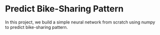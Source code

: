 # Predict Bike-Sharing Pattern
In this project, we build a simple neural network from scratch using numpy to predict bike-sharing pattern.
